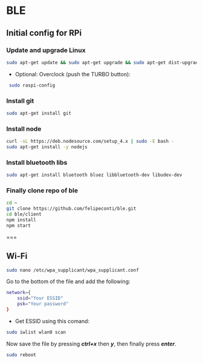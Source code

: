 # BLE

## Initial config for RPi

### Update and upgrade Linux
```sh
sudo apt-get update && sudo apt-get upgrade && sudo apt-get dist-upgrade && sudo apt-get autoremove && sudo apt-get clean
```

 * Optional: Overclock (push the TURBO button):
```sh
 sudo raspi-config
````

### Install git
```sh
sudo apt-get install git
```
### Install node
```sh
curl -sL https://deb.nodesource.com/setup_4.x | sudo -E bash -
sudo apt-get install -y nodejs
```
### Install bluetooth libs
```sh
sudo apt-get install bluetooth bluez libbluetooth-dev libudev-dev
```
### Finally clone repo of ble
```sh
cd ~
git clone https://github.com/felipeconti/ble.git
cd ble/client
npm install
npm start
```
===

## Wi-Fi
```sh
sudo nano /etc/wpa_supplicant/wpa_supplicant.conf
```
Go to the bottom of the file and add the following:
```sh
network={
    ssid="Your ESSID"
    psk="Your password"
}
```
* Get ESSID using this comand:
```sh
sudo iwlist wlan0 scan
```
Now save the file by pressing ***ctrl+x*** then ***y***, then finally press ***enter***.
```sh
sudo reboot
```
